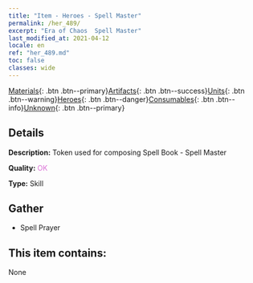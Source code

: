 ```yaml
---
title: "Item - Heroes - Spell Master"
permalink: /her_489/
excerpt: "Era of Chaos  Spell Master"
last_modified_at: 2021-04-12
locale: en
ref: "her_489.md"
toc: false
classes: wide
---
```

 [Materials](/){: .btn .btn--primary}[Artifacts](/Artifacts/){: .btn .btn--success}[Units](/Units/){: .btn .btn--warning}[Heroes](/Heroes/){: .btn .btn--danger}[Consumables](/Consumables/){: .btn .btn--info}[Unknown](/Unknown/){: .btn .btn--primary}

## Details
 **Description:** Token used for composing Spell Book - Spell Master

 **Quality:** <span style="color: #DA70D6">OK</span>

 **Type:** Skill

## Gather

*    Spell Prayer 

## This item contains:

  None

